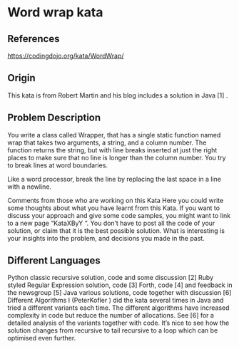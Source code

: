 # Word wrap kata

## References

https://codingdojo.org/kata/WordWrap/

## Origin
This kata is from Robert Martin and his blog includes a solution in Java [1] .

## Problem Description
You write a class called Wrapper, that has a single static function named wrap that takes two arguments, a string, and a column number. The function returns the string, but with line breaks inserted at just the right places to make sure that no line is longer than the column number. You try to break lines at word boundaries.

Like a word processor, break the line by replacing the last space in a line with a newline.

Comments from those who are working on this Kata
Here you could write some thoughts about what you have learnt from this Kata. If you want to discuss your approach and give some code samples, you might want to link to a new page “KataXByY “. You don’t have to post all the code of your solution, or claim that it is the best possible solution. What is interesting is your insights into the problem, and decisions you made in the past.

## Different Languages
Python classic recursive solution, code and some discussion [2]
Ruby styled Regular Expression solution, code [3]
Forth, code [4] and feedback in the newsgroup [5]
Java various solutions, code together with discussion [6]
Different Algorithms
I (PeterKofler ) did the kata several times in Java and tried a different variants each time. The different algorithms have increased complexity in code but reduce the number of allocations. See [6] for a detailed analysis of the variants together with code. It’s nice to see how the solution changes from recursive to tail recursive to a loop which can be optimised even further.
